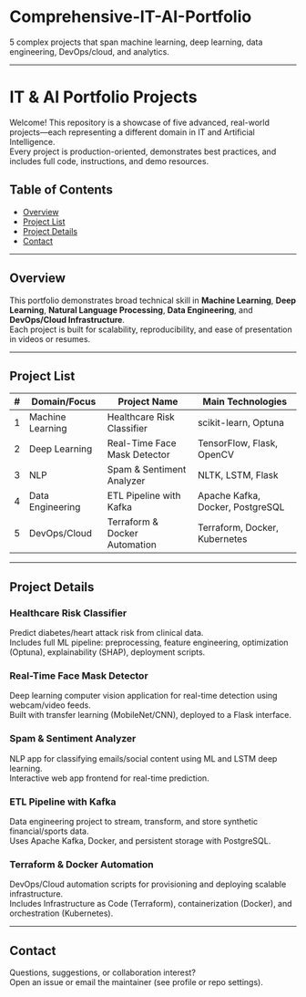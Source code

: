# Comprehensive-IT-AI-Portfolio
5 complex projects that span machine learning, deep learning, data engineering, DevOps/cloud, and analytics.

***

# IT & AI Portfolio Projects

Welcome! This repository is a showcase of five advanced, real-world projects—each representing a different domain in IT and Artificial Intelligence.  
Every project is production-oriented, demonstrates best practices, and includes full code, instructions, and demo resources.

## Table of Contents

- [Overview](#overview)
- [Project List](#project-list)
- [Project Details](#project-details)
- [Contact](#contact)

***

## Overview

This portfolio demonstrates broad technical skill in **Machine Learning**, **Deep Learning**, **Natural Language Processing**, **Data Engineering**, and **DevOps/Cloud Infrastructure**.  
Each project is built for scalability, reproducibility, and ease of presentation in videos or resumes.

***

## Project List

| #  | Domain/Focus                 | Project Name                    | Main Technologies         |
|----|-----------------------------|---------------------------------|--------------------------|
| 1  | Machine Learning            | Healthcare Risk Classifier      | scikit-learn, Optuna     |
| 2  | Deep Learning               | Real-Time Face Mask Detector    | TensorFlow, Flask, OpenCV|
| 3  | NLP                         | Spam & Sentiment Analyzer       | NLTK, LSTM, Flask        |
| 4  | Data Engineering            | ETL Pipeline with Kafka         | Apache Kafka, Docker, PostgreSQL |
| 5  | DevOps/Cloud                | Terraform & Docker Automation   | Terraform, Docker, Kubernetes    |


***

## Project Details

### Healthcare Risk Classifier
Predict diabetes/heart attack risk from clinical data.  
Includes full ML pipeline: preprocessing, feature engineering, optimization (Optuna), explainability (SHAP), deployment scripts.

### Real-Time Face Mask Detector
Deep learning computer vision application for real-time detection using webcam/video feeds.  
Built with transfer learning (MobileNet/CNN), deployed to a Flask interface.

### Spam & Sentiment Analyzer
NLP app for classifying emails/social content using ML and LSTM deep learning.  
Interactive web app frontend for real-time prediction.

### ETL Pipeline with Kafka
Data engineering project to stream, transform, and store synthetic financial/sports data.  
Uses Apache Kafka, Docker, and persistent storage with PostgreSQL.

### Terraform & Docker Automation
DevOps/Cloud automation scripts for provisioning and deploying scalable infrastructure.  
Includes Infrastructure as Code (Terraform), containerization (Docker), and orchestration (Kubernetes).

***

## Contact

Questions, suggestions, or collaboration interest?  
Open an issue or email the maintainer (see profile or repo settings).

